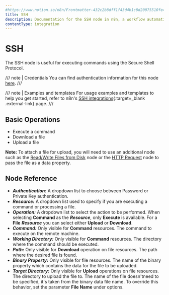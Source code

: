 ```yaml
---
#https://www.notion.so/n8n/Frontmatter-432c2b8dff1f43d4b1c8d20075510fe4
title: SSH
description: Documentation for the SSH node in n8n, a workflow automation platform. Includes guidance on usage, and links to examples.
contentType: integration
---
```


# SSH

The SSH node is useful for executing commands using the Secure Shell Protocol.

/// note | Credentials
You can find authentication information for this node [here](/integrations/builtin/credentials/ssh/).
///

/// note | Examples and templates
For usage examples and templates to help you get started, refer to n8n's [SSH integrations](https://n8n.io/integrations/ssh/){:target=_blank .external-link} page.
///

## Basic Operations

- Execute a command
- Download a file
- Upload a file

**Note:** To attach a file for upload, you will need to use an additional node such as the [Read/Write Files from Disk](/integrations/builtin/core-nodes/n8n-nodes-base.filesreadwrite/) node or the [HTTP Request](/integrations/builtin/core-nodes/n8n-nodes-base.httprequest/) node to pass the file as a data property.

## Node Reference

- ***Authentication:*** A dropdown list to choose between Password or Private Key authentication.
- ***Resource:*** A dropdown list used to specify if you are executing a command or processing a file.
- ***Operation:*** A dropdown list to select the action to be performed. When selecting **Command** as the ***Resource***, only **Execute** is available. For a **File** ***Resource*** you can select either **Upload** or **Download**.
- ***Command:*** Only visible for **Command** resources. The command to execute on the remote machine.
- ***Working Directory:*** Only visible for **Command** resources. The directory where the command should be executed.
- ***Path:*** Only visible for **Download** operation on file resources. The path where the desired file is found.
- ***Binary Property:*** Only visible for file resources. The name of the binary property which contains the data for the file to be uploaded.
- ***Target Directory:*** Only visible for **Upload** operations on file resources. The directory to upload the file to. The name of the file doesn'tneed to be specified, it's taken from the binary data file name. To override this behavior, set the parameter **File Name** under options.
